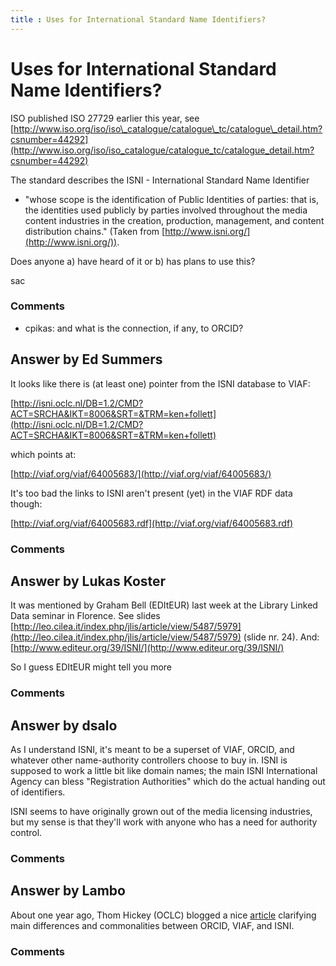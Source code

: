 ```yaml
---
title : Uses for International Standard Name Identifiers?
---
```

Uses for International Standard Name Identifiers?
=====================
ISO published ISO 27729 earlier this year, see
[http://www.iso.org/iso/iso\_catalogue/catalogue\_tc/catalogue\_detail.htm?csnumber=44292](http://www.iso.org/iso/iso_catalogue/catalogue_tc/catalogue_detail.htm?csnumber=44292)

The standard describes the ISNI - International Standard Name Identifier
- "whose scope is the identification of Public Identities of parties:
that is, the identities used publicly by parties involved throughout the
media content industries in the creation, production, management, and
content distribution chains." (Taken from
[http://www.isni.org/](http://www.isni.org/)).

Does anyone a) have heard of it or b) has plans to use this?

sac

### Comments ###
* cpikas: and what is the connection, if any, to ORCID?


Answer by Ed Summers
----------------
It looks like there is (at least one) pointer from the ISNI database to
VIAF:

[http://isni.oclc.nl/DB=1.2/CMD?ACT=SRCHA&IKT=8006&SRT=&TRM=ken+follett](http://isni.oclc.nl/DB=1.2/CMD?ACT=SRCHA&IKT=8006&SRT=&TRM=ken+follett)

which points at:

[http://viaf.org/viaf/64005683/](http://viaf.org/viaf/64005683/)

It's too bad the links to ISNI aren't present (yet) in the VIAF RDF data
though:

[http://viaf.org/viaf/64005683.rdf](http://viaf.org/viaf/64005683.rdf)

### Comments ###

Answer by Lukas Koster
----------------
It was mentioned by Graham Bell (EDItEUR) last week at the Library
Linked Data seminar in Florence. See slides
[http://leo.cilea.it/index.php/jlis/article/view/5487/5979](http://leo.cilea.it/index.php/jlis/article/view/5487/5979)
(slide nr. 24). And:
[http://www.editeur.org/39/ISNI/](http://www.editeur.org/39/ISNI/)

So I guess EDItEUR might tell you more

### Comments ###

Answer by dsalo
----------------
As I understand ISNI, it's meant to be a superset of VIAF, ORCID, and
whatever other name-authority controllers choose to buy in. ISNI is
supposed to work a little bit like domain names; the main ISNI
International Agency can bless "Registration Authorities" which do the
actual handing out of identifiers.

ISNI seems to have originally grown out of the media licensing
industries, but my sense is that they'll work with anyone who has a need
for authority control.

### Comments ###

Answer by Lambo
----------------
About one year ago, Thom Hickey (OCLC) blogged a nice
[article](http://outgoing.typepad.com/outgoing/2011/07/viaf-and-other-ids.html)
clarifying main differences and commonalities between ORCID, VIAF, and
ISNI.

### Comments ###

